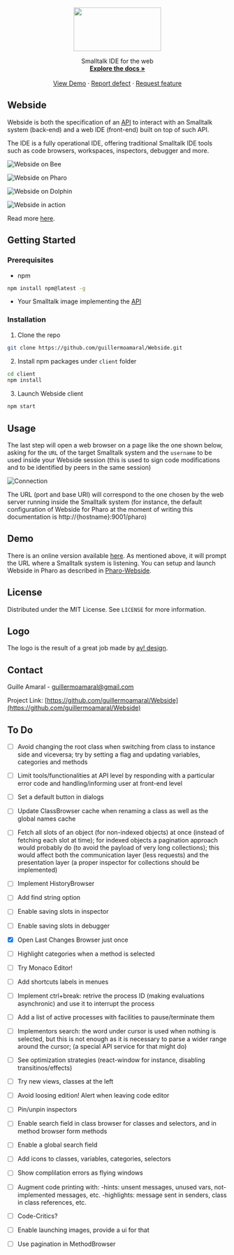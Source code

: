 <!-- PROJECT LOGO -->
<br />
<p align="center">
  <img src="https://github.com/guillermoamaral/Webside/blob/master/docs/images/Logo.svg" width="200" height="100">

  <p align="center">
    Smalltalk IDE for the web
    <br />
    <a href="https://github.com/guillermoamaral/Webside/blob/master/docs/README.md"><strong>Explore the docs »</strong></a>
    <br />
    <br />
    <a href="https://websideserver.azurewebsites.net">View Demo</a>
    ·
    <a href="https://github.com/guillermoamaral/Webside/issues/new?labels=Type%3A+Defect">Report defect</a>
    ·
    <a href="https://github.com/guillermoamaral/Webside/issues/new?labels=Type%3A+Feature">Request feature</a>
  </p>
</p>


## Webside
Webside is both the specification of an [API](docs/api) to interact with an Smalltalk system (back-end) and a web IDE (front-end) built on top of such API.

The IDE is a fully operational IDE, offering traditional Smalltalk IDE tools such as code browsers, workspaces, inspectors, debugger and more.

![Webside on Bee](docs/images/WebsideBee.png "Webside on Bee")

![Webside on Pharo](docs/images/WebsidePharo.png "Webside on Pharo")

![Webside on Dolphin](docs/images/WebsideDolphin.png "Webside on Dolphin")

![Webside in action](docs/images/Webside.gif "Webside in action")

Read more [here](docs).

## Getting Started

### Prerequisites

*  npm
```sh
npm install npm@latest -g
```

*  Your Smalltalk image implementing the [API](docs/api)

### Installation

1. Clone the repo
```sh
git clone https://github.com/guillermoamaral/Webside.git
```
2. Install npm packages under `client` folder
```sh
cd client
npm install
```
3. Launch Webside client
```sh
npm start
```

## Usage
The last step will open a web browser on a page like the one shown below, asking for the `URL` of the target Smalltalk system and the `username` to be used inside your Webside session (this is used to sign code modifications and to be identified by peers in the same session) 

![Connection](docs/images/Connection.png "Webside connection page")

The URL (port and base URI) will correspond to the one chosen by the web server running inside the Smalltalk system (for instance, the default configuration of Webside for Pharo at the moment of writing this documentation is http://{hostname}:9001/pharo)

## Demo
There is an online version available [here](https://websideserver.azurewebsites.net). As mentioned above, it will prompt the URL where a Smalltalk system is listening. You can setup and launch Webside in Pharo as described in [Pharo-Webside](https://github.com/guillermoamaral/Pharo-Webside).

## License
Distributed under the MIT License. See `LICENSE` for more information.

## Logo
The logo is the result of a great job made by [ay! design](https://aydesign.art/). 

## Contact

Guille Amaral - guillermoamaral@gmail.com

Project Link: [https://github.com/guillermoamaral/Webside](https://github.com/guillermoamaral/Webside)

## To Do
- [ ] Avoid changing the root class when switching from class to instance side and viceversa; try by setting a flag and updating variables, categories and methods
- [ ] Limit tools/functionalities at API level by responding with a particular error code and handling/informing user at front-end level
- [ ] Set a default button in dialogs
- [ ] Update ClassBrowser cache when renaming a class as well as the global names cache
- [ ] Fetch all slots of an object (for non-indexed objects) at once (instead of fetching each slot at time); for indexed objects a pagination approach would probably do (to avoid the payload of very long collections); this would affect both the communication layer (less requests) and the presentation layer (a proper inspector for collections should be implemented)
- [ ] Implement HistoryBrowser
- [ ] Add find string option
- [ ] Enable saving slots in inspector
- [ ] Enable saving slots in debugger
- [x] Open Last Changes Browser just once
- [ ] Highlight categories when a method is selected
- [ ] Try Monaco Editor!
- [ ] Add shortcuts labels in menues
- [ ] Implement ctrl+break: retrive the process ID (making evaluations asynchronic) and use it to interrupt the process
- [ ] Add a list of active processes with facilities to pause/terminate them
- [ ] Implementors search: the word under cursor is used when nothing is selected, but this is not enough as it is necessary to parse a wider range around the cursor;
(a special API service for that might do)
- [ ] See optimization strategies (react-window for instance, disabling transitinos/effects)
- [ ] Try new views, classes at the left
- [ ] Avoid loosing edition! Alert when leaving code editor
- [ ] Pin/unpin inspectors
- [ ] Enable search field in class browser for classes and selectors, and in method browser form methods
- [ ] Enable a global search field
- [ ] Add icons to classes, variables, categories, selectors
- [ ] Show complilation errors as flying windows
- [ ] Augment code printing with:
	-hints: unsent messages, unused vars, not-implemented messages, etc.
	-highlights: message sent in senders, class in class references, etc.
- [ ] Code-Critics?
- [ ] Enable launching images, provide a ui for that
- [ ] Use pagination in MethodBrowser


<!-- MARKDOWN LINKS & IMAGES -->
<!-- https://www.markdownguide.org/basic-syntax/#reference-style-links -->
[contributors-shield]: https://img.shields.io/github/contributors/othneildrew/Best-README-Template.svg?style=flat-square
[contributors-url]: https://github.com/othneildrew/Best-README-Template/graphs/contributors
[forks-shield]: https://img.shields.io/github/forks/othneildrew/Best-README-Template.svg?style=flat-square
[forks-url]: https://github.com/othneildrew/Best-README-Template/network/members
[stars-shield]: https://img.shields.io/github/stars/othneildrew/Best-README-Template.svg?style=flat-square
[stars-url]: https://github.com/othneildrew/Best-README-Template/stargazers
[issues-shield]: https://img.shields.io/github/issues/othneildrew/Best-README-Template.svg?style=flat-square
[issues-url]: https://github.com/othneildrew/Best-README-Template/issues
[license-shield]: https://img.shields.io/github/license/othneildrew/Best-README-Template.svg?style=flat-square
[license-url]: https://github.com/othneildrew/Best-README-Template/blob/master/LICENSE.txt
[linkedin-shield]: https://img.shields.io/badge/-LinkedIn-black.svg?style=flat-square&logo=linkedin&colorB=555
[linkedin-url]: https://linkedin.com/in/othneildrew
[product-screenshot]: images/screenshot.png
